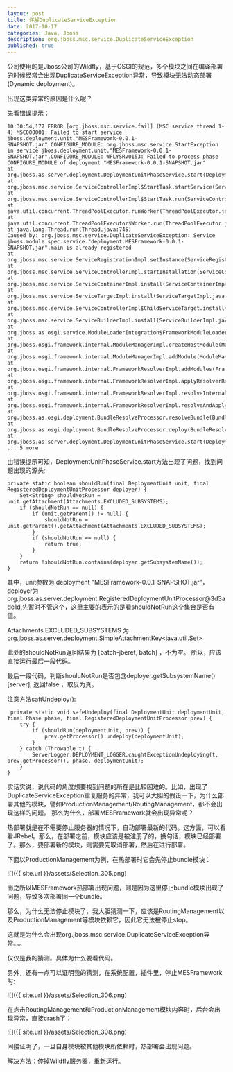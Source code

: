 ```yaml
---
layout: post
title: 详解DuplicateServiceException
date: 2017-10-17
categories: Java, Jboss
description: org.jboss.msc.service.DuplicateServiceException
published: true
---
```


公司使用的是Jboss公司的Wildfly，基于OSGI的规范，多个模块之间在编译部署的时候经常会出现DuplicateServiceException异常，导致模块无法动态部署(Dynamic deployment)。

出现这类异常的原因是什么呢？

先看错误提示：

    10:30:54,177 ERROR [org.jboss.msc.service.fail] (MSC service thread 1-4) MSC000001: Failed to start service jboss.deployment.unit."MESFramework-0.0.1-SNAPSHOT.jar".CONFIGURE_MODULE: org.jboss.msc.service.StartException in service jboss.deployment.unit."MESFramework-0.0.1-SNAPSHOT.jar".CONFIGURE_MODULE: WFLYSRV0153: Failed to process phase CONFIGURE_MODULE of deployment "MESFramework-0.0.1-SNAPSHOT.jar"
    at org.jboss.as.server.deployment.DeploymentUnitPhaseService.start(DeploymentUnitPhaseService.java:154)
    at org.jboss.msc.service.ServiceControllerImpl$StartTask.startService(ServiceControllerImpl.java:1948)
    at org.jboss.msc.service.ServiceControllerImpl$StartTask.run(ServiceControllerImpl.java:1881)
    at java.util.concurrent.ThreadPoolExecutor.runWorker(ThreadPoolExecutor.java:1142)
    at java.util.concurrent.ThreadPoolExecutor$Worker.run(ThreadPoolExecutor.java:617)
    at java.lang.Thread.run(Thread.java:745)
    Caused by: org.jboss.msc.service.DuplicateServiceException: Service jboss.module.spec.service."deployment.MESFramework-0.0.1-SNAPSHOT.jar".main is already registered
    at org.jboss.msc.service.ServiceRegistrationImpl.setInstance(ServiceRegistrationImpl.java:158)
    at org.jboss.msc.service.ServiceControllerImpl.startInstallation(ServiceControllerImpl.java:235)
    at org.jboss.msc.service.ServiceContainerImpl.install(ServiceContainerImpl.java:768)
    at org.jboss.msc.service.ServiceTargetImpl.install(ServiceTargetImpl.java:223)
    at org.jboss.msc.service.ServiceControllerImpl$ChildServiceTarget.install(ServiceControllerImpl.java:2401)
    at org.jboss.msc.service.ServiceBuilderImpl.install(ServiceBuilderImpl.java:317)
    at org.jboss.as.osgi.service.ModuleLoaderIntegration$FrameworkModuleLoaderImpl.addModuleSpec(ModuleLoaderIntegration.java:208)
    at org.jboss.osgi.framework.internal.ModuleManagerImpl.createHostModule(ModuleManagerImpl.java:325)
    at org.jboss.osgi.framework.internal.ModuleManagerImpl.addModule(ModuleManagerImpl.java:207)
    at org.jboss.osgi.framework.internal.FrameworkResolverImpl.addModules(FrameworkResolverImpl.java:304)
    at org.jboss.osgi.framework.internal.FrameworkResolverImpl.applyResolverResults(FrameworkResolverImpl.java:249)
    at org.jboss.osgi.framework.internal.FrameworkResolverImpl.resolveInternal(FrameworkResolverImpl.java:164)
    at org.jboss.osgi.framework.internal.FrameworkResolverImpl.resolveAndApply(FrameworkResolverImpl.java:109)
    at org.jboss.as.osgi.deployment.BundleResolveProcessor.resolveBundle(BundleResolveProcessor.java:81)
    at org.jboss.as.osgi.deployment.BundleResolveProcessor.deploy(BundleResolveProcessor.java:68)
    at org.jboss.as.server.deployment.DeploymentUnitPhaseService.start(DeploymentUnitPhaseService.java:147)
    ... 5 more

由错误提示可知，DeploymentUnitPhaseService.start方法出现了问题，找到问题出现的源头:

    private static boolean shouldRun(final DeploymentUnit unit, final RegisteredDeploymentUnitProcessor deployer) {
        Set<String> shouldNotRun = unit.getAttachment(Attachments.EXCLUDED_SUBSYSTEMS);
        if (shouldNotRun == null) {
            if (unit.getParent() != null) {
                shouldNotRun = unit.getParent().getAttachment(Attachments.EXCLUDED_SUBSYSTEMS);
            }
            if (shouldNotRun == null) {
                return true;
            }
        }
        return !shouldNotRun.contains(deployer.getSubsystemName());
    }

其中，unit参数为 deployment "MESFramework-0.0.1-SNAPSHOT.jar"， deployer为org.jboss.as.server.deployment.RegisteredDeploymentUnitProcessor@3d3ade1d,先暂时不管这个，这里主要的表示的是看shouldNotRun这个集合是否有值。

Attachments.EXCLUDED_SUBSYSTEMS 为 org.jboss.as.server.deployment.SimpleAttachmentKey<java.util.Set>

此处的shouldNotRun返回结果为 [batch-jberet, batch] ，不为空。 所以，应该直接运行最后一段代码。

最后一段代码，判断shouluNotRun是否包含deployer.getSubsystemName() [server], 返回false ，取反为真。

注意方法saftUndeploy():

     private static void safeUndeploy(final DeploymentUnit deploymentUnit, final Phase phase, final RegisteredDeploymentUnitProcessor prev) {
        try {
            if (shouldRun(deploymentUnit, prev)) {
                prev.getProcessor().undeploy(deploymentUnit);
            }
        } catch (Throwable t) {
            ServerLogger.DEPLOYMENT_LOGGER.caughtExceptionUndeploying(t, prev.getProcessor(), phase, deploymentUnit);
        }
    }

实话实说，说代码的角度想要找到问题的所在是比较困难的。比如，出现了DuplicateServiceException重复服务的异常，我可以大胆的假设一下，为什么部署其他的模块，譬如ProductionManagement/RoutingManagement，都不会出现这样的问题。 那么为什么，部署MESFramework就会出现异常呢？

热部署就是在不需要停止服务器的情况下，自动部署最新的代码。这方面，可以看看JRebel。那么，在部署之前，模块应该是被注册了的，换句话，模块已经部署了。那么，要部署新的模块，则需要先取消部署，然后在进行部署。

下面以ProductionManagement为例，在热部署时它会先停止bundle模块：

![]({{ site.url }}/assets/Selection_305.png)

而之所以MESFramework热部署出现问题，则是因为这里停止bundle模块出现了问题，导致多次部署同一个bundle。

那么，为什么无法停止模块了，我大胆猜测一下，应该是RoutingManagement以及ProductionManagement等模块依赖它，因此它无法被停止stop。

这就是为什么会出现org.jboss.msc.service.DuplicateServiceException异常。。。

仅仅是我的猜测。具体为什么要看代码。

另外，还有一点可以证明我的猜测，在系统配置，插件里，停止MESFramework时:

![]({{ site.url }}/assets/Selection_306.png)

在点击RoutingManagement和ProductionManagement模块内容时，后台会出现异常，直接crash了：

![]({{ site.url }}/assets/Selection_308.png)

间接证明了，一旦自身模块被其他模块所依赖时，热部署会出现问题。

解决方法：停掉Wildfly服务器，重新运行。
